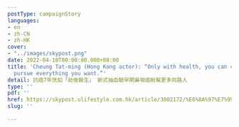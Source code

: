 ```yaml
---
postType: campaignStory
languages:
- en
- zh-CN
- zh-HK
cover:
- "../images/skypost.png"
date: 2022-04-18T00:00:00.000+08:00
title: 'Cheung Tat-ming (Hong Kong actor): “Only with health, you can continue to
  pursue everything you want.”'
detail: 抗癌7年恍如「劫後餘生」 新式抽血驗早期鼻咽癌盼幫更多同路人
type: ''
pdf: ''
href: https://skypost.ulifestyle.com.hk/article/3002172/%E6%8A%97%E7%99%8C7%E5%B9%B4%E6%81%8D%E5%A6%82%E3%80%8C%E5%8A%AB%E5%BE%8C%E9%A4%98%E7%94%9F%E3%80%8D%20%20%E6%96%B0%E5%BC%8F%E6%8A%BD%E8%A1%80%E9%A9%97%E6%97%A9%E6%9C%9F%E9%BC%BB%E5%92%BD%E7%99%8C%E7%9B%BC%E5%B9%AB%E6%9B%B4%E5%A4%9A%E5%90%8C%E8%B7%AF%E4%BA%BA
slug: ''

---
```

